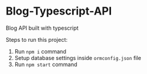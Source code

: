 # Blog-Typescript-API

Blog API built with typescript


Steps to run this project:

1. Run `npm i` command
2. Setup database settings inside `ormconfig.json` file
3. Run `npm start` command

